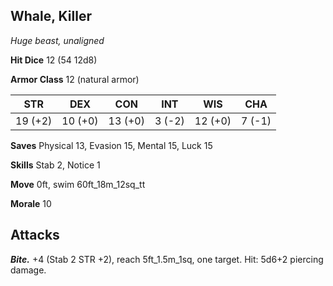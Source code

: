 ## Whale, Killer

*Huge beast, unaligned*

**Hit Dice** 12 (54 12d8)

**Armor Class** 12 (natural armor)

| STR     | DEX     | CON     | INT     | WIS     | CHA     |
|---------|---------|---------|---------|---------|---------|
| 19 (+2) | 10 (+0) | 13 (+0) |  3 (-2) | 12 (+0) |  7 (-1) |

**Saves** Physical 13, Evasion 15, Mental 15, Luck 15

**Skills** Stab 2, Notice 1

**Move** 0ft, swim 60ft_18m_12sq_tt

**Morale** 10

## Attacks

***Bite.*** +4 (Stab 2 STR +2), reach 5ft_1.5m_1sq, one target. Hit: 5d6+2 piercing damage.

